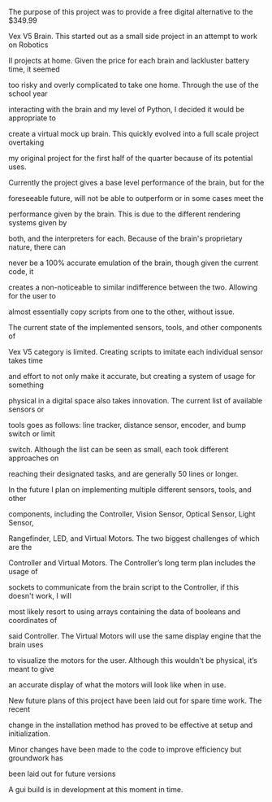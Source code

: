 ﻿

The purpose of this project was to provide a free digital alternative to the $349.99

Vex V5 Brain. This started out as a small side project in an attempt to work on Robotics

II projects at home. Given the price for each brain and lackluster battery time, it seemed

too risky and overly complicated to take one home. Through the use of the school year

interacting with the brain and my level of Python, I decided it would be appropriate to

create a virtual mock up brain. This quickly evolved into a full scale project overtaking

my original project for the first half of the quarter because of its potential uses.

Currently the project gives a base level performance of the brain, but for the

foreseeable future, will not be able to outperform or in some cases meet the

performance given by the brain. This is due to the different rendering systems given by

both, and the interpreters for each. Because of the brain's proprietary nature, there can

never be a 100% accurate emulation of the brain, though given the current code, it

creates a non-noticeable to similar indifference between the two. Allowing for the user to

almost essentially copy scripts from one to the other, without issue.

The current state of the implemented sensors, tools, and other components of

Vex V5 category is limited. Creating scripts to imitate each individual sensor takes time

and effort to not only make it accurate, but creating a system of usage for something

physical in a digital space also takes innovation. The current list of available sensors or

tools goes as follows: line tracker, distance sensor, encoder, and bump switch or limit

switch. Although the list can be seen as small, each took different approaches on

reaching their designated tasks, and are generally 50 lines or longer.

In the future I plan on implementing multiple different sensors, tools, and other

components, including the Controller, Vision Sensor, Optical Sensor, Light Sensor,

Rangefinder, LED, and Virtual Motors. The two biggest challenges of which are the

Controller and Virtual Motors. The Controller’s long term plan includes the usage of

sockets to communicate from the brain script to the Controller, if this doesn't work, I will

most likely resort to using arrays containing the data of booleans and coordinates of

said Controller. The Virtual Motors will use the same display engine that the brain uses

to visualize the motors for the user. Although this wouldn't be physical, it’s meant to give

an accurate display of what the motors will look like when in use.

New future plans of this project have been laid out for spare time work. The recent

change in the installation method has proved to be effective at setup and initialization.

Minor changes have been made to the code to improve efficiency but groundwork has

been laid out for future versions

A gui build is in development at this moment in time.

